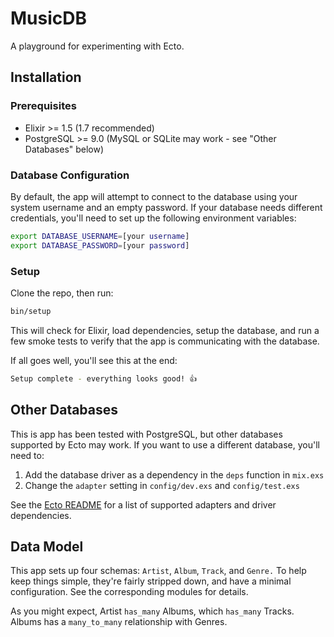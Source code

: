 # MusicDB

A playground for experimenting with Ecto.

## Installation

### Prerequisites

   * Elixir >= 1.5 (1.7 recommended)
   * PostgreSQL >= 9.0 (MySQL or SQLite may work - see "Other Databases" below)

### Database Configuration

By default, the app will attempt to connect to the database using your system username and an empty password. If your database needs different credentials, you'll need to set up the following environment variables:

```bash
export DATABASE_USERNAME=[your username]
export DATABASE_PASSWORD=[your password]
```

### Setup

Clone the repo, then run:

```bash
bin/setup
```

This will check for Elixir, load dependencies, setup the database, and run a few smoke tests to verify that the app is communicating with the database.

If all goes well, you'll see this at the end:

```bash
Setup complete - everything looks good! 👍
```

## Other Databases

This is app has been tested with PostgreSQL, but other databases supported by Ecto may work. If you want to use a different database, you'll need to:

   1. Add the database driver as a dependency in the `deps` function in `mix.exs`
   1. Change the `adapter` setting in `config/dev.exs` and `config/test.exs`

See the [Ecto README](https://github.com/elixir-ecto/ecto) for a list of supported adapters and driver dependencies.

## Data Model

This app sets up four schemas: `Artist`, `Album`, `Track`, and `Genre.` To help keep things simple, they're fairly stripped down, and have a minimal configuration. See the corresponding modules for details.

As you might expect, Artist `has_many` Albums, which `has_many` Tracks. Albums has a `many_to_many` relationship with Genres.
